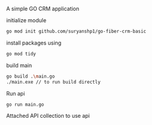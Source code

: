 A simple GO CRM application

initialize module

```bash
go mod init github.com/suryanshp1/go-fiber-crm-basic
```

install packages using

```bash
go mod tidy
```

build main

```bash
go build .\main.go
./main.exe // to run build directly 
```


Run api

```bash
go run main.go
```

Attached API collection to use api